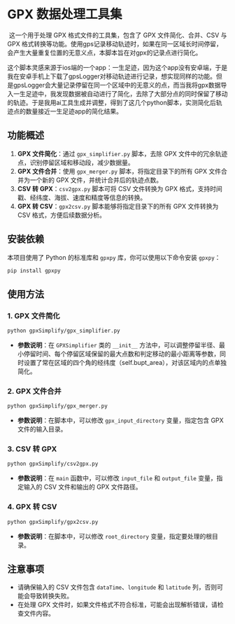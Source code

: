 # GPX 数据处理工具集

​	这一个用于处理 GPX 格式文件的工具集，包含了 GPX 文件简化、合并、CSV 与 GPX 格式转换等功能。使用gps记录移动轨迹时，如果在同一区域长时间停留，会产生大量重复位置的无意义点，本脚本旨在对gpx的记录点进行简化。

​	这个脚本灵感来源于ios端的一个app：一生足迹，因为这个app没有安卓端，于是我在安卓手机上下载了gpsLogger对移动轨迹进行记录，想实现同样的功能。但是gpsLogger会大量记录停留在同一个区域中的无意义的点，而当我将gpx数据导入一生足迹中，我发现数据被自动进行了简化，去除了大部分点的同时保留了移动的轨迹。于是我用ai工具生成并调整，得到了这几个python脚本，实测简化后轨迹点的数量接近一生足迹app的简化结果。

## 功能概述
1. **GPX 文件简化**：通过 `gpx_simplifier.py` 脚本，去除 GPX 文件中的冗余轨迹点，识别停留区域和移动段，减少数据量。
2. **GPX 文件合并**：使用 `gpx_merger.py` 脚本，将指定目录下的所有 GPX 文件合并为一个新的 GPX 文件，并统计合并后的轨迹点数。
3. **CSV 转 GPX**：`csv2gpx.py` 脚本可将 CSV 文件转换为 GPX 格式，支持时间戳、经纬度、海拔、速度和精度等信息的转换。
4. **GPX 转 CSV**：`gpx2csv.py` 脚本能够将指定目录下的所有 GPX 文件转换为 CSV 格式，方便后续数据分析。

## 安装依赖
本项目使用了 Python 的标准库和 `gpxpy` 库，你可以使用以下命令安装 `gpxpy`：
```bash
pip install gpxpy
```

## 使用方法

### 1. GPX 文件简化
```bash
python gpxSimplify/gpx_simplifier.py
```
- **参数说明**：在 `GPXSimplifier` 类的 `__init__` 方法中，可以调整停留半径、最小停留时间、每个停留区域保留的最大点数和判定移动的最小距离等参数，同时设置了常在区域的四个角的经纬度（self.bupt_area），对该区域内的点单独简化。

### 2. GPX 文件合并
```bash
python gpxSimplify/gpx_merger.py
```
- **参数说明**：在脚本中，可以修改 `gpx_input_directory` 变量，指定包含 GPX 文件的输入目录。

### 3. CSV 转 GPX
```bash
python gpxSimplify/csv2gpx.py
```
- **参数说明**：在 `main` 函数中，可以修改 `input_file` 和 `output_file` 变量，指定输入的 CSV 文件和输出的 GPX 文件路径。

### 4. GPX 转 CSV
```bash
python gpxSimplify/gpx2csv.py
```
- **参数说明**：在脚本中，可以修改 `root_directory` 变量，指定要处理的根目录。

## 注意事项
- 请确保输入的 CSV 文件包含 `dataTime`、`longitude` 和 `latitude` 列，否则可能会导致转换失败。
- 在处理 GPX 文件时，如果文件格式不符合标准，可能会出现解析错误，请检查文件内容。
